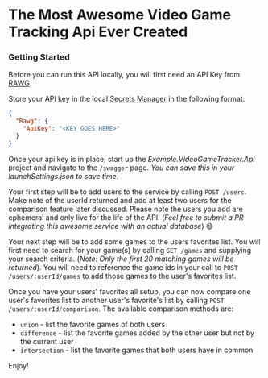 # The Most Awesome Video Game Tracking Api Ever Created

### Getting Started

Before you can run this API locally, you will first need an API Key from [RAWG](https://rawg.io/apidocs).

Store your API key in the local [Secrets Manager](https://docs.microsoft.com/en-us/aspnet/core/security/app-secrets?view=aspnetcore-6.0&tabs=windows#secret-manager) in the following format:

```json
{
  "Rawg": {
    "ApiKey": "<KEY GOES HERE>"
  }
}
```

Once your api key is in place, start up the *Example.VideoGameTracker.Api* project and navigate to the `/swagger` page. _You can save this in your launchSettings.json to save time_.

Your first step will be to add users to the service by calling `POST /users`. Make note of the userId returned and add at least two users for the comparison feature later discussed. Please note the users you add are ephemeral and only live for the life of the API. (_Feel free to submit a PR integrating this awesome service with an actual database_) :smile:

Your next step will be to add some games to the users favorites list. You will first need to search for your game(s) by calling `GET /games` and supplying your search criteria. (_Note: Only the first 20 matching games will be returned_). You will need to reference the game ids in your call to `POST /users/:userId/games` to add those games to the user's favorites list.

Once you have your users' favorites all setup, you can now compare one user's favorites list to another user's favorite's list by calling `POST /users/:userId/comparison`. The available comparison methods are:
* `union` - list the favorite games of both users
* `difference` - list the favorite games added by the other user but not by the current user
* `intersection` - list the favorite games that both users have in common

Enjoy!